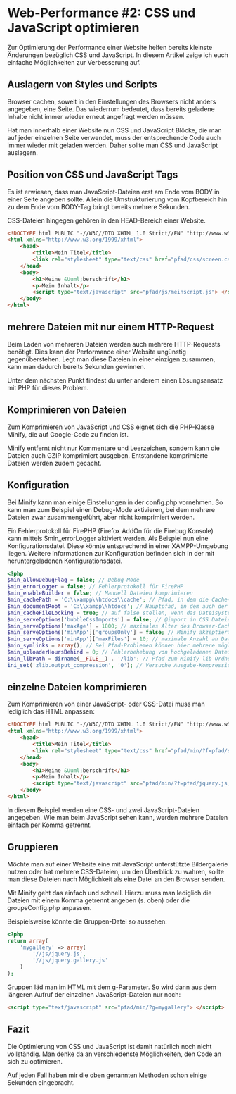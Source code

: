 Web-Performance #2: CSS und JavaScript optimieren
==========

Zur Optimierung der Performance einer Website helfen bereits kleinste Änderungen bezüglich CSS und JavaScript.
In diesem Artikel zeige ich euch einfache Möglichkeiten zur Verbesserung auf.

Auslagern von Styles und Scripts
-------------

Browser cachen, soweit in den Einstellungen des Browsers nicht anders angegeben, eine Seite. Das wiederrum bedeutet,
dass bereits geladene Inhalte nicht immer wieder erneut angefragt werden müssen.

Hat man innerhalb einer Website nun CSS und JavaScript Blöcke, die man auf jeder einzelnen Seite verwendet,
muss der entsprechende Code auch immer wieder mit geladen werden. Daher sollte man CSS und JavaScript auslagern.

Position von CSS und JavaScript Tags
-------------

Es ist erwiesen, dass man JavaScript-Dateien erst am Ende vom BODY in einer Seite angeben sollte.
Allein die Umstrukturierung vom Kopfbereich hin zu dem Ende vom BODY-Tag bringt bereits mehrere Sekunden.

CSS-Dateien hingegen gehören in den HEAD-Bereich einer Website.

```html
<!DOCTYPE html PUBLIC "-//W3C//DTD XHTML 1.0 Strict//EN" "http://www.w3.org/TR/xhtml1/DTD/xhtml1-strict.dtd">
<html xmlns="http://www.w3.org/1999/xhtml">
	<head>
		<title>Mein Titel</title>
		<link rel="stylesheet" type="text/css" href="pfad/css/screen.css" media="screen" />
	</head>
	<body>
		<h1>Meine &Uuml;berschrift</h1>
		<p>Mein Inhalt</p>
		<script type="text/javascript" src="pfad/js/meinscript.js"> </script>
	</body>
</html>
```

mehrere Dateien mit nur einem HTTP-Request
-------------

Beim Laden von mehreren Dateien werden auch mehrere HTTP-Requests benötigt. Dies kann der Performance
einer Website ungünstig gegenüberstehen. Legt man diese Dateien in einer einzigen zusammen, kann man dadurch bereits
Sekunden gewinnen.

Unter dem nächsten Punkt findest du unter anderem einen Lösungsansatz mit PHP für dieses Problem.

Komprimieren von Dateien
-------------

Zum Komprimieren von JavaScript und CSS eignet sich die PHP-Klasse Minify, die auf Google-Code zu finden ist.

Minify entfernt nicht nur Kommentare und Leerzeichen, sondern kann die Dateien auch GZIP komprimiert ausgeben.
Entstandene komprimierte Dateien werden zudem gecacht.

Konfiguration
-------------

Bei Minify kann man einige Einstellungen in der config.php vornehmen. So kann man zum Beispiel einen Debug-Mode
aktivieren, bei dem mehrere Dateien zwar zusammengeführt, aber nicht komprimiert werden.

Ein Fehlerprotokoll für FirePHP (Firefox AddOn für die Firebug Konsole) kann mittels $min_errorLogger aktiviert werden.
Als Beispiel nun eine Konfigurationsdatei. Diese könnte entsprechend in einer XAMPP-Umgebung liegen.
Weitere Informationen zur Konfiguration befinden sich in der mit heruntergeladenen Konfigurationsdatei.

```php
<?php
$min_allowDebugFlag = false; // Debug-Mode
$min_errorLogger = false; // Fehlerprotokoll für FirePHP
$min_enableBuilder = false; // Manuell Dateien komprimieren
$min_cachePath = 'C:\\xampp\\htdocs\\cache'; // Pfad, in dem die Cache-Dateien abgelegt werden
$min_documentRoot = 'C:\\xampp\\htdocs'; // Hauptpfad, in dem auch der min Ordner liegt
$min_cacheFileLocking = true; // auf false stellen, wenn das Dateisystem NFS ist
$min_serveOptions['bubbleCssImports'] = false; // @import in CSS Dateien: Fehlermeldung werfen oder alle @import Befehle an den Anfang stellen
$min_serveOptions['maxAge'] = 1800; // maximales Alter des Browser-Caches in Sekunden
$min_serveOptions['minApp']['groupsOnly'] = false; // Minify akzeptiert bei true nur noch Gruppen in den Parametern
$min_serveOptions['minApp']['maxFiles'] = 10; // maximale Anzahl an Dateien, die bei Angabe von einzelnen Dateien komprimiert werden können
$min_symlinks = array(); // Bei Pfad-Problemen können hier mehrere mögliche Pfade angegeben werden
$min_uploaderHoursBehind = 0; // Fehlerbehebung von hochgeladenen Dateien von einem Windows zu einem Nicht-Windows-System
$min_libPath = dirname(__FILE__) . '/lib'; // Pfad zum Minify lib Ordner
ini_set('zlib.output_compression', '0'); // Versuche Ausgabe-Kompression zu deaktivieren
```

einzelne Dateien komprimieren
-------------

Zum Komprimieren von einer JavaScript- oder CSS-Datei muss man lediglich das HTML anpassen:

```html
<!DOCTYPE html PUBLIC "-//W3C//DTD XHTML 1.0 Strict//EN" "http://www.w3.org/TR/xhtml1/DTD/xhtml1-strict.dtd">
<html xmlns="http://www.w3.org/1999/xhtml">
    <head>
        <title>Mein Titel</title>
        <link rel="stylesheet" type="text/css" href="pfad/min/?f=pfad/screen.css" media="screen" />
    </head>
    <body>
        <h1>Meine &Uuml;berschrift</h1>
        <p>Mein Inhalt</p>
        <script type="text/javascript" src="pfad/min/?f=pfad/jquery.js,pfad/meinscript.js"> </script>
    </body>
</html>
```

In diesem Beispiel werden eine CSS- und zwei JavaScript-Dateien angegeben. Wie man beim JavaScript sehen kann,
werden mehrere Dateien einfach per Komma getrennt.

Gruppieren
-------------

Möchte man auf einer Website eine mit JavaScript unterstützte Bildergalerie nutzen oder hat mehrere CSS-Dateien,
um den Überblick zu wahren, sollte man diese Dateien nach Möglichkeit als eine Datei an den Browser senden.

Mit Minify geht das einfach und schnell. Hierzu muss man lediglich die Dateien mit einem Komma getrennt angeben
(s. oben) oder die groupsConfig.php anpassen.

Beispielsweise könnte die Gruppen-Datei so aussehen:

```php
<?php
return array(
    'mygallery' => array(
        '//js/jquery.js',
        '//js/jquery.gallery.js'
    )
);
```

Gruppen läd man im HTML mit dem g-Parameter. So wird dann aus dem längeren Aufruf der einzelnen JavaScript-Dateien
nur noch:

```html
<script type="text/javascript" src="pfad/min/?g=mygallery"> </script>
```

Fazit
-------------

Die Optimierung von CSS und JavaScript ist damit natürlich noch nicht vollständig. Man denke da an verschiedenste
Möglichkeiten, den Code an sich zu optimieren.

Auf jeden Fall haben mir die oben genannten Methoden schon einige Sekunden eingebracht.